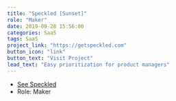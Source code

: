```yaml
---
title: "Speckled [Sunset]"
role: "Maker"
date: 2019-09-28 15:56:00
categories: SaaS
tags: SaaS
project_link: "https://getspeckled.com"
button_icon: "link"
button_text: "Visit Project"
lead_text: "Easy prioritization for product managers"
---
```


- [See Speckled](https://getspeckled.com)
- Role: Maker
